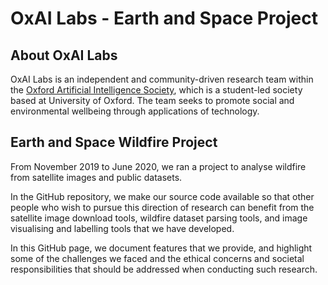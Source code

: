 # OxAI Labs - Earth and Space Project

## About OxAI Labs
OxAI Labs is an independent and community-driven research team within the [Oxford Artificial Intelligence Society](http://oxai.org), 
which is a student-led society based at University of Oxford. 
The team seeks to promote social and environmental wellbeing through applications of technology. 

## Earth and Space Wildfire Project
From November 2019 to June 2020, we ran a project to analyse wildfire from satellite images and public datasets.

In the GitHub repository, we make our source code available so that other people who wish to pursue this direction of research
can benefit from the satellite image download tools, wildfire dataset parsing tools, and image visualising and labelling tools that we have developed.

In this GitHub page, we document features that we provide, and highlight some of the challenges we faced 
and the ethical concerns and societal responsibilities that should be addressed when conducting such research.

